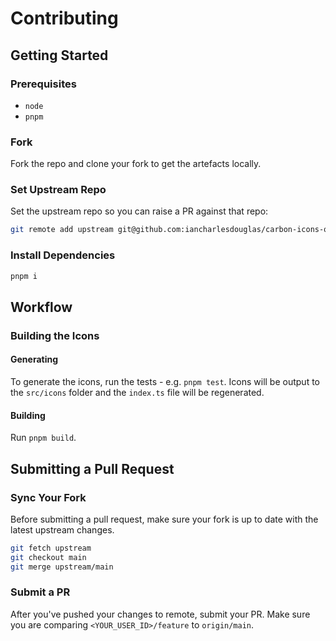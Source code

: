 # Contributing

## Getting Started

### Prerequisites
- `node`
- `pnpm`

### Fork
Fork the repo and clone your fork to get the artefacts locally.

### Set Upstream Repo
Set the upstream repo so you can raise a PR against that repo:

```bash
git remote add upstream git@github.com:iancharlesdouglas/carbon-icons-qwik.git
```

### Install Dependencies
```bash
pnpm i
```

## Workflow

### Building the Icons

#### Generating
To generate the icons, run the tests - e.g. `pnpm test`.  Icons will be output to the `src/icons` folder and the `index.ts` file will be regenerated.  

#### Building
Run `pnpm build`.

## Submitting a Pull Request

### Sync Your Fork

Before submitting a pull request, make sure your fork is up to date with the latest upstream changes.

```bash
git fetch upstream
git checkout main
git merge upstream/main
```

### Submit a PR

After you've pushed your changes to remote, submit your PR. Make sure you are comparing `<YOUR_USER_ID>/feature` to `origin/main`.
